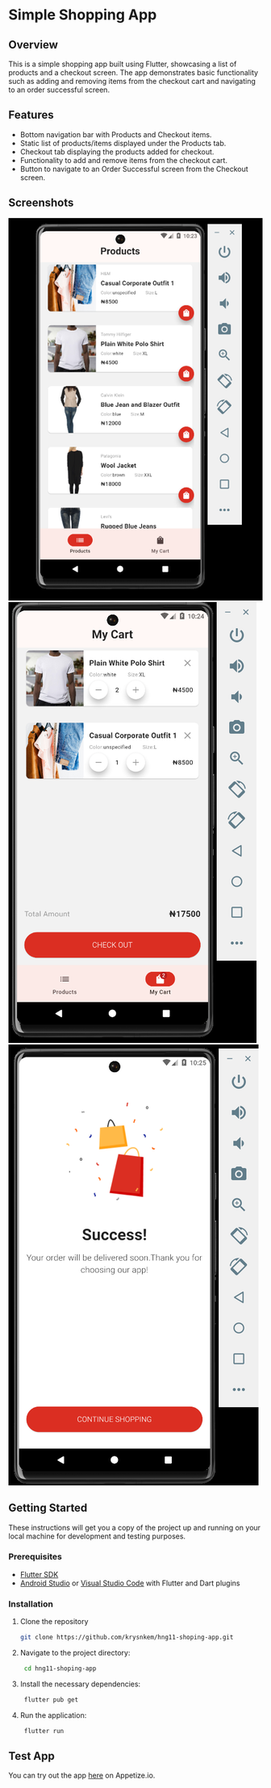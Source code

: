 # Simple Shopping App

## Overview

This is a simple shopping app built using Flutter, showcasing a list of products and a checkout screen. The app demonstrates basic functionality such as adding and removing items from the checkout cart and navigating to an order successful screen.

## Features

- Bottom navigation bar with Products and Checkout items.
- Static list of products/items displayed under the Products tab.
- Checkout tab displaying the products added for checkout.
- Functionality to add and remove items from the checkout cart.
- Button to navigate to an Order Successful screen from the Checkout screen.

## Screenshots

![Products Screen](showcase/products_screen.png)
![Checkout Screen](showcase/checkout_screen.png)
![Order Successful Screen](showcase/order_successful_screen.png)

## Getting Started

These instructions will get you a copy of the project up and running on your local machine for development and testing purposes.

### Prerequisites

- [Flutter SDK](https://flutter.dev/docs/get-started/install)
- [Android Studio](https://developer.android.com/studio) or [Visual Studio Code](https://code.visualstudio.com/) with Flutter and Dart plugins

### Installation

1. Clone the repository
   ```bash
   git clone https://github.com/krysnkem/hng11-shoping-app.git
   ```

2. Navigate to the project directory:
   ```bash
    cd hng11-shoping-app
   ```
3. Install the necessary dependencies:
   ```bash
    flutter pub get
   ```
4. Run the application:
   ```bash
    flutter run
   ```


## Test App

You can try out the app [here](https://appetize.io/app/afktgiaqkfl3d36pachcy6rp2a?device=pixel7&osVersion=13.0) on Appetize.io.

